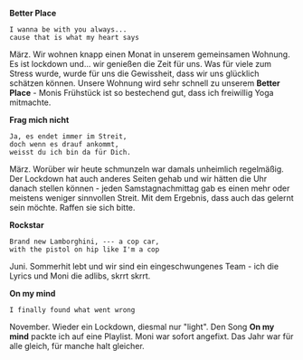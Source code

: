 **Better Place**

    I wanna be with you always...
    cause that is what my heart says

März. Wir wohnen knapp einen Monat in unserem gemeinsamen Wohnung. Es ist lockdown und... wir genießen die Zeit für uns. Was für viele zum Stress wurde, wurde für uns die Gewissheit, dass wir uns glücklich schätzen können.
Unsere Wohnung wird sehr schnell zu unserem **Better Place** - Monis Frühstück ist so bestechend gut, dass ich freiwillig Yoga mitmachte.

**Frag mich nicht**

    Ja, es endet immer im Streit,
    doch wenn es drauf ankommt,
    weisst du ich bin da für Dich. 

März. Worüber wir heute schmunzeln war damals unheimlich regelmäßig. Der Lockdown hat auch anderes Seiten gehab und wir hätten die Uhr danach stellen können - jeden Samstagnachmittag gab es einen mehr oder meistens weniger sinnvollen Streit. Mit dem Ergebnis, dass auch das gelernt sein möchte. Raffen sie sich bitte.


**Rockstar**

    Brand new Lamborghini, --- a cop car,
    with the pistol on hip like I'm a cop


Juni. Sommerhit lebt und wir sind ein eingeschwungenes Team - ich die Lyrics und Moni die adlibs, skrrt skrrt. 


**On my mind**

    I finally found what went wrong

November. Wieder ein Lockdown, diesmal nur "light". Den Song **On my mind** packte ich auf eine Playlist. Moni war sofort angefixt. Das Jahr war für alle gleich, für manche halt gleicher.